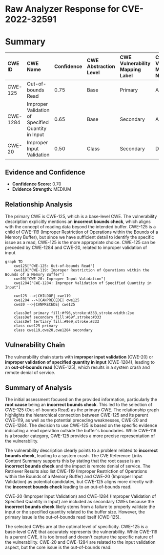 # Raw Analyzer Response for CVE-2022-32591

# Summary
| CWE ID  | CWE Name                                                       | Confidence | CWE Abstraction Level | CWE Vulnerability Mapping Label | CWE-Vulnerability Mapping Notes |
| :-------- | :------------------------------------------------------------- | :--------- | :---------------------- | :------------------------------ | :------------------------------ |
| CWE-125   | Out-of-bounds Read                                              | 0.75       | Base                    | Primary                         | Allowed                       |
| CWE-1284 | Improper Validation of Specified Quantity in Input            | 0.65       | Base                    | Secondary                       | Allowed                       |
| CWE-20    | Improper Input Validation                                      | 0.50       | Class                   | Secondary                       | Discouraged                    |

## Evidence and Confidence

*   **Confidence Score:** 0.70
*   **Evidence Strength:** MEDIUM

## Relationship Analysis
The primary CWE is CWE-125, which is a base-level CWE. The vulnerability description explicitly mentions an **incorrect bounds check**, which aligns with the concept of reading data beyond the intended buffer. CWE-125 is a child of CWE-119 (Improper Restriction of Operations within the Bounds of a Memory Buffer), but since we have sufficient detail to identify the specific issue as a read, CWE-125 is the more appropriate choice. CWE-125 can be preceded by CWE-1284 and CWE-20, related to improper validation of input.

```mermaid
graph TD
    cwe125["CWE-125: Out-of-bounds Read"]
    cwe119["CWE-119: Improper Restriction of Operations within the Bounds of a Memory Buffer"]
    cwe20["CWE-20: Improper Input Validation"]
    cwe1284["CWE-1284: Improper Validation of Specified Quantity in Input"]

    cwe125 -->|CHILDOF| cwe119
    cwe1284 -->|CANPRECEDE| cwe125
    cwe20 -->|CANPRECEDE| cwe125

    classDef primary fill:#f96,stroke:#333,stroke-width:2px
    classDef secondary fill:#69f,stroke:#333
    classDef tertiary fill:#9e9,stroke:#333
    class cwe125 primary
    class cwe119,cwe20,cwe1284 secondary
```

## Vulnerability Chain
The vulnerability chain starts with **improper input validation** (CWE-20) or **improper validation of specified quantity in input** (CWE-1284), leading to an **out-of-bounds read** (CWE-125), which results in a system crash and remote denial of service.

## Summary of Analysis
The initial assessment focused on the provided information, particularly the **root cause** being an **incorrect bounds check**. This led to the selection of CWE-125 (Out-of-bounds Read) as the primary CWE. The relationship graph highlights the hierarchical connection between CWE-125 and its parent CWE-119, as well as the potential preceding weaknesses, CWE-20 and CWE-1284. The decision to use CWE-125 is based on the specific evidence indicating a read operation outside the buffer's boundaries. While CWE-119 is a broader category, CWE-125 provides a more precise representation of the vulnerability.

The vulnerability description clearly points to a problem related to **incorrect bounds check**, leading to a system crash. The CVE Reference Links Content Summary supports this by stating that the root cause is an **incorrect bounds check** and the impact is remote denial of service. The Retriever Results also list CWE-119 (Improper Restriction of Operations within the Bounds of a Memory Buffer) and CWE-20 (Improper Input Validation) as potential candidates, but CWE-125 aligns more directly with the **incorrect bounds check** leading to an out-of-bounds read.

CWE-20 (Improper Input Validation) and CWE-1284 (Improper Validation of Specified Quantity in Input) are included as secondary CWEs because the **incorrect bounds check** likely stems from a failure to properly validate the input or the specified quantity related to the buffer size. However, the primary issue is the out-of-bounds read itself (CWE-125).

The selected CWEs are at the optimal level of specificity. CWE-125 is a base-level CWE that accurately represents the vulnerability. While CWE-119 is a parent CWE, it is too broad and doesn't capture the specific nature of the vulnerability. CWE-20 and CWE-1284 are related to the input validation aspect, but the core issue is the out-of-bounds read.